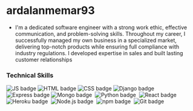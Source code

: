 # ardalanmemar93



- I'm a dedicated software engineer with a strong work ethic, effective communication, and problem-solving skills. Throughout my career, I successfully managed my own business in a specialized market, delivering top-notch products while ensuring full compliance with industry regulations. I developed expertise in sales and built lasting customer relationships

### Technical Skills

![JS badge](https://img.shields.io/badge/JavaScript-F7DF1E.svg?style=for-the-badge&logo=JavaScript&logoColor=black)
![HTML badge](https://img.shields.io/badge/HTML5-E34F26.svg?style=for-the-badge&logo=HTML5&logoColor=white)
![CSS badge](https://img.shields.io/badge/CSS3-1572B6.svg?style=for-the-badge&logo=CSS3&logoColor=white)
![Django badge](https://img.shields.io/badge/Django-092E20.svg?style=for-the-badge&logo=Django&logoColor=white)
![Express badge](https://img.shields.io/badge/Express-000000.svg?style=for-the-badge&logo=Express&logoColor=white)
![Mongo badge](https://img.shields.io/badge/MongoDB-47A248.svg?style=for-the-badge&logo=MongoDB&logoColor=white) 
![Python badge](https://img.shields.io/badge/Python-3776AB.svg?style=for-the-badge&logo=Python&logoColor=white) 
![React badge](https://img.shields.io/badge/React-61DAFB.svg?style=for-the-badge&logo=React&logoColor=black) 
![Heroku badge](https://img.shields.io/badge/Heroku-430098.svg?style=for-the-badge&logo=Heroku&logoColor=white) 
![Node.js badge](https://img.shields.io/badge/Node.js-339933.svg?style=for-the-badge&logo=nodedotjs&logoColor=white) 
![npm badge](https://img.shields.io/badge/npm-CB3837.svg?style=for-the-badge&logo=npm&logoColor=white) 
![Git badge](https://img.shields.io/badge/Git-F05032.svg?style=for-the-badge&logo=Git&logoColor=white) 